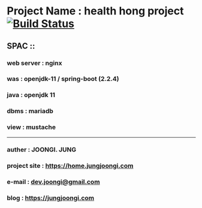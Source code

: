 # Project Name : health hong project [![Build Status](https://travis-ci.org/jungjoongi/healthhong.svg?branch=master)](https://travis-ci.org/jungjoongi/healthhong)


## SPAC ::

### web server : nginx
### was : openjdk-11 / spring-boot (2.2.4)
### java : openjdk 11
### dbms : mariadb 
### view : mustache

----------
### auther : JOONGI. JUNG
### project site : https://home.jungjoongi.com
### e-mail : dev.joongi@gmail.com
### blog : https://jungjoongi.com
